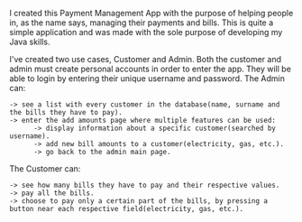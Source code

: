 I created this Payment Management App with the purpose of helping people in, as the name says, managing their payments and bills.
This is quite a simple application and was made with the sole purpose of developing my Java skills.

I've created two use cases, Customer and Admin. Both the customer and admin must create personal accounts in order to enter the app. They will be able to login by entering their unique username and password.
The Admin can:

    -> see a list with every customer in the database(name, surname and the bills they have to pay).
    -> enter the add amounts page where multiple features can be used:
          -> display information about a specific customer(searched by username).
          -> add new bill amounts to a customer(electricity, gas, etc.).
          -> go back to the admin main page.
The Customer can:

    -> see how many bills they have to pay and their respective values.
    -> pay all the bills.
    -> choose to pay only a certain part of the bills, by pressing a button near each respective field(electricity, gas, etc.).
